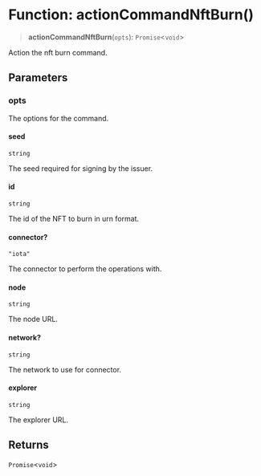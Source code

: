 # Function: actionCommandNftBurn()

> **actionCommandNftBurn**(`opts`): `Promise`\<`void`\>

Action the nft burn command.

## Parameters

### opts

The options for the command.

#### seed

`string`

The seed required for signing by the issuer.

#### id

`string`

The id of the NFT to burn in urn format.

#### connector?

`"iota"`

The connector to perform the operations with.

#### node

`string`

The node URL.

#### network?

`string`

The network to use for connector.

#### explorer

`string`

The explorer URL.

## Returns

`Promise`\<`void`\>
